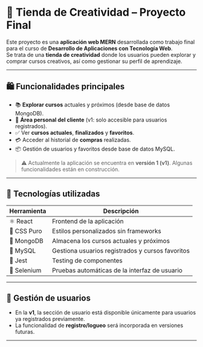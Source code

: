 # 🎨 Tienda de Creatividad – Proyecto Final

Este proyecto es una **aplicación web MERN** desarrollada como trabajo final para el curso de **Desarrollo de Aplicaciones con Tecnología Web**.  
Se trata de una **tienda de creatividad** donde los usuarios pueden explorar y comprar cursos creativos, así como gestionar su perfil de aprendizaje.

---

## 🛍️ Funcionalidades principales

- 📚 **Explorar cursos** actuales y próximos (desde base de datos MongoDB).
- 👤 **Área personal del cliente** (v1: solo accesible para usuarios registrados).
- ✅ Ver **cursos actuales**, **finalizados** y **favoritos**.
- 💳 Acceder al historial de **compras** realizadas.
- 📦 Gestión de usuarios y favoritos desde base de datos MySQL.

> ⚠️ Actualmente la aplicación se encuentra en **versión 1 (v1)**. Algunas funcionalidades están en construcción.

---

## 🧪 Tecnologías utilizadas

| Herramienta | Descripción |
|-------------|-------------|
| ⚛️ React     | Frontend de la aplicación |
| 🎨 CSS Puro | Estilos personalizados sin frameworks |
| 🍃 MongoDB  | Almacena los cursos actuales y próximos |
| 🐬 MySQL    | Gestiona usuarios registrados y cursos favoritos |
| 🧪 Jest     | Testing de componentes |
| 🧭 Selenium | Pruebas automáticas de la interfaz de usuario |

---

## 🔐 Gestión de usuarios

- En la **v1**, la sección de usuario está disponible únicamente para usuarios ya registrados previamente.
- La funcionalidad de **registro/logueo** será incorporada en versiones futuras.

---


